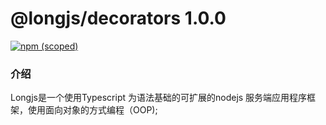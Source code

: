 # @longjs/decorators 1.0.0

[![npm (scoped)](https://img.shields.io/npm/v/@longjs/decorators.svg)](https://www.npmjs.com/package/@longjs/decorators)

### 介绍

Longjs是一个使用Typescript 为语法基础的可扩展的nodejs 服务端应用程序框架，使用面向对象的方式编程（OOP);

